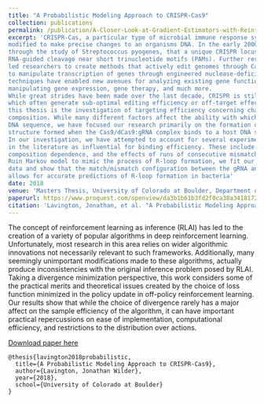 ```yaml
---
title: "A Probabilistic Modeling Approach to CRISPR-Cas9"
collection: publications
permalink: /publication/A-Closer-Look-at-Gradient-Estimators-with-Reinforcement-Learning-as-Inference.md
excerpt: 'CRISPR-Cas, a particular type of microbial immune response system, has in recent years been
modified to make precise changes to an organisms DNA. In the early 2000s scientists discovered
through the study of Streptococcus pyogenes, that a unique CRISPR locus (Cas9) exhibited specific
RNA-guided cleavage near short trinucleotide motifs (PAMs). Further research on Cas9 eventually
led researchers to create methods that actively edit genomes through Cas9-dependent cleavage and
to manipulate transcription of genes through engineered nuclease-deficient Cas9 (dCas9). These
techniques have enabled new avenues for analyzing existing gene functions or engineering new ones,
manipulating gene expression, gene therapy, and much more.
While great strides have been made over the last decade, CRISPR is still prone to inaccuracies
which often generate sub-optimal editing efficiency or off-target effects. The primary interest of
this thesis is the investigation of targeting efficiency concerning changes in the guide RNA (gRNA)
composition. While many different factors affect the ability with which a given gRNA can target a
DNA sequence, we have focused our research primarily on the formation of the R-loop: the hybrid
structure formed when the Cas9/dCas9:gRNA complex binds to a host DNA site.
In our investigation, we have attempted to account for several experimental findings reported
in the literature as influential for binding efficiency. These include position dependence, base pair
composition dependence, and the effects of runs of consecutive mismatches. Using a Gambler’s
Ruin Markov model to mimic the process of R-loop formation, we fit our model to experimental
data and show that the match/mismatch configuration between the gRNA and the DNA target
allows for accurate predictions of R-loop formation in bacteria'
date: 2018 
venue: 'Masters Thesis, University of Colorado at Boulder, Department of Applied Mathematics'
paperurl: https://www.proquest.com/openview/da3b1b61b3fd2f0ca38a3418172867d9/1?pq-origsite=gscholar&cbl=18750
citation: 'Lavington, Jonathan, et al. "A Probabilistic Modeling Approach to CRISPR-Cas9" '
---
```

The concept of reinforcement learning as inference (RLAI) has led to the creation of a variety of popular algorithms in deep reinforcement learning. Unfortunately, most research in this area relies on wider algorithmic innovations not necessarily relevant to such frameworks. Additionally, many seemingly unimportant modifications made to these algorithms, actually produce inconsistencies with the original inference problem posed by RLAI. Taking a divergence minimization perspective, this work considers some of the practical merits and theoretical issues created by the choice of loss function minimized in the policy update in off-policy reinforcement learning. Our results show that while the choice of divergence rarely has a major affect on the sample efficiency of the algorithm, it can have important practical repercussions on ease of implementation, computational efficiency, and restrictions to the distribution over actions.

[Download paper here](https://www.proquest.com/openview/da3b1b61b3fd2f0ca38a3418172867d9/1?pq-origsite=gscholar&cbl=18750)

```  
@thesis{lavington2018probabilistic,
  title={A Probabilistic Modeling Approach to CRISPR-Cas9},
  author={Lavington, Jonathan Wilder},
  year={2018},
  school={University of Colorado at Boulder}
}
 ```
